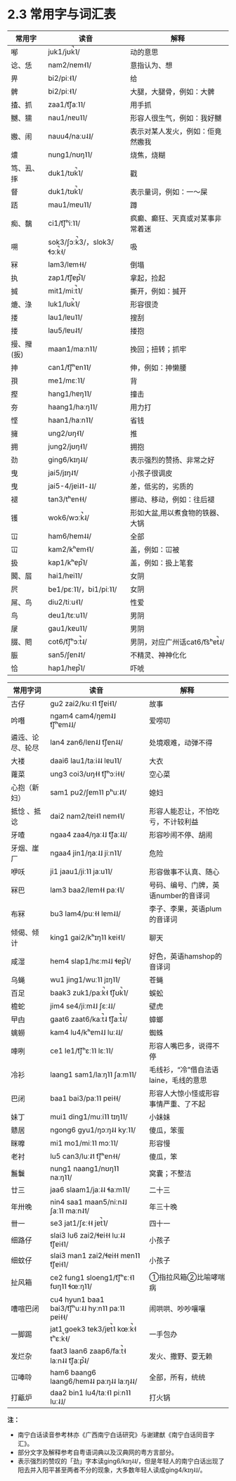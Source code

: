 # 2.3 常用字与词汇表

常用字 |	读音 |	解释
---|---|---
喐 |	juk1/jʊk̚˥/ |	动的意思
谂、恁 |	nam2/nɐm˧˥/ |	意指认为、想
畀 |	bi2/piː˧˥/ |	给
髀 |	bi2/piː˧˥/ |	大腿，大腿骨，例如：大髀
揸、抓 |	zaa1/t͡ʃaː˥˥/ |	用手抓
嬲、獳 |	nau1/nɐu˥˥/ |	形容人很生气，例如：我好嬲
嫐、闹 |	nauu4/naːu˨˩/ |	表示对某人发火，例如：佢竟然嫐我
燶 |	nung1/nʊŋ˥˥/ |	烧焦，烧糊
笃、厾、㧻 |	duk1/tʊk̚˥/ |	戳
督 |	duk1/tʊk̚˥/ |	表示量词，例如：一～屎
踎 |	mau1/mɐu˥˥/ |	蹲
痴、黐 |	ci1/t͡ʃʰiː˥˥/ |	疯癫、癫狂、天真或对某事非常着迷
嗍 |	sok3/ʃɔːk̚3/，slok3/ɬɔːk̚˧/ |	吸
冧 |	lam3/lɐm˧˧/ |	倒塌
执 |	zap1/t͡ʃɐp̚˥/ |	拿起，捡起
搣 |	mit1/miːt̚˥/ |	撕开，例如：搣开
熝、淥 |	luk1/lʊk̚˥/ |	形容很烫
搂 |	lau1/lɐu˥˥/ |	搜刮
搂 |	lau5/lɐu˨˦/ |	搂抱
摱、𢺳(扳) |	maan1/maːn˥˥/ |	挽回；扭转；抓牢
抻 |	can1/t͡ʃʰɐn˥˥/ |	伸，例如：抻懒腰
孭 |	me1/mɛː˥˥/ |	背
摼 |	hang1/hɐŋ˥˥/ |	撞击
夯 |	haang1/haːŋ˥˥/ |	用力打
悭 |	haan1/haːn˥˥/ |	省钱
擁 |	ung2/ʊŋ˧˥/ |	推
拥 |	jung2/jʊŋ˧˥/ |	拥抱
劲 |	ging6/kɪŋ˨˨/ |	表示强烈的赞扬、非常之好
曳 |	jai5/jɪŋ˨˦/ |	小孩子很调皮
曳 |	jai5-4/jɐi˨˦-˨˩/ |	差，低劣的，劣质的
褪 |	tan3/tʰɐn˧˧/ |	挪动、移动，例如：往后褪
镬 |	wok6/wɔːk̚˨/ |	形如大盆,用以煮食物的铁器、大锅
冚 |	ham6/hɐm˨˨/ |	全部
冚 |	kam2/kʰɐm˧˥/ |	盖，例如：冚被
扱 |	kap1/kʰɐp̚˥/ |	盖，例如：扱上笔套
閪、㞓 |	hai1/hɐi˥˥/ |	女阴
屄 |	be1/pɛː˥˥/，bi1/piː˥˥/ |	女阴
屌、鸟 |	diu2/tiːu˧˥/ |	性爱
鸟 |	deu1/tɛːu˥˥/ |	男阴
㞗 |	gau1/kɐu˥˥/ |	男阴
腏、𨳍 |	cot6/t͡ʃʰɔːt̚˨/ |	男阴，对应广州话cat6/t͡sʰɐt̚˨/
脤 |	san5/ʃɐn˨˦/ |	不精灵、神神化化
恰 |	hap1/hɐp̚˥/ |	吓唬



常用字词 |	读音 |	解释
---|---|---
古仔 |	gu2 zai2/kuː˧˥ t͡ʃɐi˧˥/ |	故事
吟噆 |	ngam4 cam4/ŋɐm˨˩ t͡ʃʰɐm˨˩/ |	爱唠叨
遴迍、论尽、轮尽 |	lan4 zan6/lɐn˨˩ t͡ʃɐn˨˨/ |	处境艰难，动弹不得
大褛 |	daai6 lau1/taːi˨˨ lɐu˥˥/ |	大衣
蕹菜 |	ung3 coi3/ʊŋ˧˧ t͡ʃʰɔːi˧˧/ |	空心菜
心抱（新妇） |	sam1 pu2/ʃɐm˥˥ pʰuː˨˦/ |	媳妇
抵惗 、抵谂 |	dai2 nam2/tɐi˧˥ nɐm˧˥/ |	形容人能忍让，不怕吃亏，不计较利益
牙喳 |	ngaa4 zaa4/ŋaː˨˩ t͡ʃaː˨˩/ |	形容吵闹不停、胡闹
牙烟、崖厂 |	ngaa4 jin1/ŋaː˨˩ jiːn˥˥/ |	危险
咿㕭 |	ji1 jaau1/jiː˥˥ jaːu˥˥/ |	形容做事不认真、随心
冧巴 |	lam3 baa2/lɐm˧˧ paː˧˥/ |	号码、编号、门牌，英语number的音译词
布冧 |	bu3 lam4/puː˧˧ lɐm˨˩/ |	李子、李果，英语plum的音译词
倾偈、倾计 |	king1 gai2/kʰɪŋ˥˥ kɐi˧˥/ |	聊天
咸湿 |	hem4 slap1/hɛːm˨˩ ɬɐp̚˥/ |	好色，英语hamshop的音译词
乌蝇 |	wu1 jing1/wuː˥˥ jɪŋ˥˥/ |	苍蝇
百足 |	baak3 zuk1/paːk̚˧ t͡ʃʊk̚˥/ |	蜈蚣
檐蛇 |	jim4 se4/jiːm˨˩ ʃɛː˨˩/ |	壁虎
曱甴 |	gaat6 zaat6/kaːt̚˨ t͡ʃaːt̚˨/ |	蟑螂
蠄蟧 |	kam4 lu4/kʰɐm˨˩ luː˨˩/ |	蜘蛛
唓咧 |	ce1 le1/t͡ʃʰɛː˥˥ lɛː˥˥/ |	形容人嘴巴多，说得不停
冷衫 |	laang1 sam1/laːŋ˥˥ ʃaːm˥˥/ |	毛线衫，“冷”借自法语laine，毛线的意思
巴闭 |	baa1 bai3/paː˥˥ pɐi˧˧/ |	形容人大惊小怪或形容事情严重、了不起
妹丁 |	mui1 ding1/muːi˥˥ tɪŋ˥˥/ |	小妹妹
戆居 |	ngong6 gyu1/ŋɔːŋ˨˨ kyː˥˥/ |	傻瓜，笨蛋
眯嚤 |	mi1 mo1/miː˥˥ mɔː˥˥/ |	形容慢
老衬 |	lu5 can3/luː˨˦ t͡ʃʰɐn˧˧/ |	傻瓜，笨
鬞鬤 |	nung1 naang1/nʊŋ˥˥ naːŋ˥˥/ |	窝囊；不整洁
廿三 |	jaa6 slaam1/jaː˨˨ ɬaːm˥˥/ |	二十三
年卅晚 |	nin4 saa1 maan5/niːn˨˩ ʃaː˥˥ maːn˨˦/ |	年三十晚
卌一 |	se3 jat1/ʃɛː˧˧ jɐt̚˥/ |	四十一
细路仔 |	slai3 lu6 zai2/ɬɐi˧˧ luː˨˨ t͡ʃɐi˧˥/ |	小孩子
细蚊仔 |	slai3 man1 zai2/ɬɐi˧˧ mɐn˥˥ t͡ʃɐi˧˥/ |	小孩子
扯风箱 |	ce2 fung1 sloeng1/t͡ʃʰɛː˧˥ fʊŋ˥˥ ɬœːŋ˥˥/ |	①指拉风箱②比喻哮喘病
嘈喧巴闭 |	cu4 hyun1 baa1 bai3/t͡ʃʰuː˨˩ hyːn˥˥ paː˥˥ pɐi˧˧/ |	闹哄哄、吵吵嚷嚷
一脚踢 |	jat1 goek3 tek3/jɐt̚˥ kœːk̚˧ tʰɛːk̚˧/ |	一手包办
发烂杂 |	faat3 laan6 zaap6/faːt̚˧ laːn˨˨ t͡ʃaːp̚˨/ |	发火、撒野、耍无赖
冚唪唥 |	ham6 baang6 laang6/hɐm˨˨ paːŋ˨˨ laːŋ˨˨/ |	全部，所有，统统
打甂炉 |	daa2 bin1 lu4/taː˧˥ piːn˥˥ luː˨˩/ |	打火锅


**注：**
- 南宁白话读音参考林亦《广西南宁白话研究》与谢建猷《南宁白话同音字汇》。
- 部分文字及解释参考自粤语词典以及汉典网的粤方言部分。
- 表示强烈的赞叹的「劲」字本读ging6/kɪŋ˨˨/，但是年轻人的南宁白话出现了阳去并入阳平甚至两者不分的现象，大多数年轻人读成ging4/kɪŋ˨˩/。